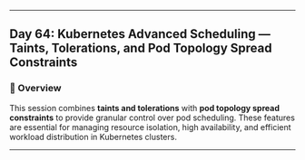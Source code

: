 ﻿---

## Day 64: Kubernetes Advanced Scheduling — Taints, Tolerations, and Pod Topology Spread Constraints

### 📘 Overview

This session combines **taints and tolerations** with **pod topology spread constraints** to provide granular control over pod scheduling. These features are essential for managing resource isolation, high availability, and efficient workload distribution in Kubernetes clusters.

---
